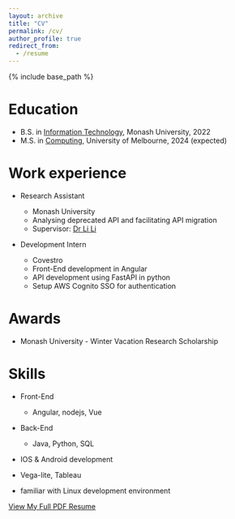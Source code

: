 ```yaml
---
layout: archive
title: "CV"
permalink: /cv/
author_profile: true
redirect_from:
  - /resume
---
```


{% include base_path %}

Education
======
* B.S. in [Information Technology](https://handbook.monash.edu/2020/courses/C2000?year=2020), Monash University, 2022
* M.S. in [Computing](https://handbook.unimelb.edu.au/2023/components/mc-it-spec-2-150/course-structure), University of Melbourne, 2024 (expected)

Work experience
======
* Research Assistant
  * Monash University
  * Analysing deprecated API and facilitating API migration
  * Supervisor: [Dr Li Li](https://lilicoding.github.io/)

* Development Intern
  * Covestro
  * Front-End development in Angular
  * API development using FastAPI in python
  * Setup AWS Cognito SSO for authentication

Awards
======
* Monash University - Winter Vacation Research Scholarship
  
Skills
======
* Front-End
  * Angular, nodejs, Vue

* Back-End
  * Java, Python, SQL

* IOS & Android development
* Vega-lite, Tableau
* familiar with Linux development environment

[View My Full PDF Resume](https://imswagk727.github.io/files/resume.pdf)


<!-- Publications
======
  <ul>{% for post in site.publications %}
    {% include archive-single-cv.html %}
  {% endfor %}</ul>
  
Talks
======
  <ul>{% for post in site.talks %}
    {% include archive-single-talk-cv.html %}
  {% endfor %}</ul>
  
Teaching
======
  <ul>{% for post in site.teaching %}
    {% include archive-single-cv.html %}
  {% endfor %}</ul>
  
Service and leadership
======
* Currently signed in to 43 different slack teams -->
